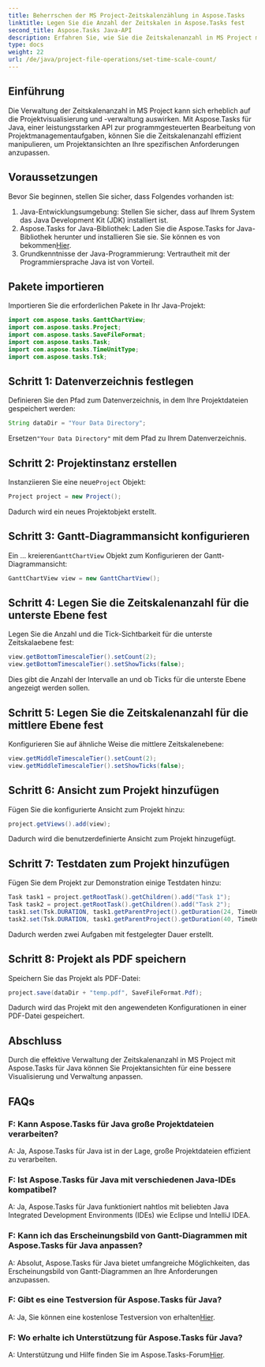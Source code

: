 ```yaml
---
title: Beherrschen der MS Project-Zeitskalenzählung in Aspose.Tasks
linktitle: Legen Sie die Anzahl der Zeitskalen in Aspose.Tasks fest
second_title: Aspose.Tasks Java-API
description: Erfahren Sie, wie Sie die Zeitskalenanzahl in MS Project mithilfe von Aspose.Tasks für Java effektiv verwalten. Optimieren Sie die Projektvisualisierung und -verwaltung mühelos.
type: docs
weight: 22
url: /de/java/project-file-operations/set-time-scale-count/
---
```

## Einführung
Die Verwaltung der Zeitskalenanzahl in MS Project kann sich erheblich auf die Projektvisualisierung und -verwaltung auswirken. Mit Aspose.Tasks für Java, einer leistungsstarken API zur programmgesteuerten Bearbeitung von Projektmanagementaufgaben, können Sie die Zeitskalenanzahl effizient manipulieren, um Projektansichten an Ihre spezifischen Anforderungen anzupassen.
## Voraussetzungen
Bevor Sie beginnen, stellen Sie sicher, dass Folgendes vorhanden ist:
1. Java-Entwicklungsumgebung: Stellen Sie sicher, dass auf Ihrem System das Java Development Kit (JDK) installiert ist.
2.  Aspose.Tasks for Java-Bibliothek: Laden Sie die Aspose.Tasks for Java-Bibliothek herunter und installieren Sie sie. Sie können es von bekommen[Hier](https://releases.aspose.com/tasks/java/).
3. Grundkenntnisse der Java-Programmierung: Vertrautheit mit der Programmiersprache Java ist von Vorteil.

## Pakete importieren
Importieren Sie die erforderlichen Pakete in Ihr Java-Projekt:
```java
import com.aspose.tasks.GanttChartView;
import com.aspose.tasks.Project;
import com.aspose.tasks.SaveFileFormat;
import com.aspose.tasks.Task;
import com.aspose.tasks.TimeUnitType;
import com.aspose.tasks.Tsk;
```

## Schritt 1: Datenverzeichnis festlegen
Definieren Sie den Pfad zum Datenverzeichnis, in dem Ihre Projektdateien gespeichert werden:
```java
String dataDir = "Your Data Directory";
```
 Ersetzen`"Your Data Directory"` mit dem Pfad zu Ihrem Datenverzeichnis.
## Schritt 2: Projektinstanz erstellen
 Instanziieren Sie eine neue`Project` Objekt:
```java
Project project = new Project();
```
Dadurch wird ein neues Projektobjekt erstellt.
## Schritt 3: Gantt-Diagrammansicht konfigurieren
 Ein ... kreieren`GanttChartView` Objekt zum Konfigurieren der Gantt-Diagrammansicht:
```java
GanttChartView view = new GanttChartView();
```
## Schritt 4: Legen Sie die Zeitskalenanzahl für die unterste Ebene fest
Legen Sie die Anzahl und die Tick-Sichtbarkeit für die unterste Zeitskalaebene fest:
```java
view.getBottomTimescaleTier().setCount(2);
view.getBottomTimescaleTier().setShowTicks(false);
```
Dies gibt die Anzahl der Intervalle an und ob Ticks für die unterste Ebene angezeigt werden sollen.
## Schritt 5: Legen Sie die Zeitskalenanzahl für die mittlere Ebene fest
Konfigurieren Sie auf ähnliche Weise die mittlere Zeitskalenebene:
```java
view.getMiddleTimescaleTier().setCount(2);
view.getMiddleTimescaleTier().setShowTicks(false);
```
## Schritt 6: Ansicht zum Projekt hinzufügen
Fügen Sie die konfigurierte Ansicht zum Projekt hinzu:
```java
project.getViews().add(view);
```
Dadurch wird die benutzerdefinierte Ansicht zum Projekt hinzugefügt.
## Schritt 7: Testdaten zum Projekt hinzufügen
Fügen Sie dem Projekt zur Demonstration einige Testdaten hinzu:
```java
Task task1 = project.getRootTask().getChildren().add("Task 1");
Task task2 = project.getRootTask().getChildren().add("Task 2");
task1.set(Tsk.DURATION, task1.getParentProject().getDuration(24, TimeUnitType.Hour));
task2.set(Tsk.DURATION, task1.getParentProject().getDuration(40, TimeUnitType.Hour));
```
Dadurch werden zwei Aufgaben mit festgelegter Dauer erstellt.
## Schritt 8: Projekt als PDF speichern
Speichern Sie das Projekt als PDF-Datei:
```java
project.save(dataDir + "temp.pdf", SaveFileFormat.Pdf);
```
Dadurch wird das Projekt mit den angewendeten Konfigurationen in einer PDF-Datei gespeichert.

## Abschluss
Durch die effektive Verwaltung der Zeitskalenanzahl in MS Project mit Aspose.Tasks für Java können Sie Projektansichten für eine bessere Visualisierung und Verwaltung anpassen.
## FAQs
### F: Kann Aspose.Tasks für Java große Projektdateien verarbeiten?
A: Ja, Aspose.Tasks für Java ist in der Lage, große Projektdateien effizient zu verarbeiten.
### F: Ist Aspose.Tasks für Java mit verschiedenen Java-IDEs kompatibel?
A: Ja, Aspose.Tasks für Java funktioniert nahtlos mit beliebten Java Integrated Development Environments (IDEs) wie Eclipse und IntelliJ IDEA.
### F: Kann ich das Erscheinungsbild von Gantt-Diagrammen mit Aspose.Tasks für Java anpassen?
A: Absolut, Aspose.Tasks für Java bietet umfangreiche Möglichkeiten, das Erscheinungsbild von Gantt-Diagrammen an Ihre Anforderungen anzupassen.
### F: Gibt es eine Testversion für Aspose.Tasks für Java?
 A: Ja, Sie können eine kostenlose Testversion von erhalten[Hier](https://releases.aspose.com/).
### F: Wo erhalte ich Unterstützung für Aspose.Tasks für Java?
 A: Unterstützung und Hilfe finden Sie im Aspose.Tasks-Forum[Hier](https://forum.aspose.com/c/tasks/15).